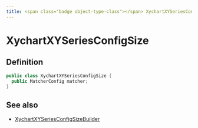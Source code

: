```yaml
---
title: <span class="badge object-type-class"></span> XychartXYSeriesConfigSize
---
```

# <span class="badge object-type-class"></span> XychartXYSeriesConfigSize

## Definition

```java
public class XychartXYSeriesConfigSize {
  public MatcherConfig matcher;
}
```
## See also

 * <span class="badge builder"></span> [XychartXYSeriesConfigSizeBuilder](./builder-XychartXYSeriesConfigSizeBuilder.md)
